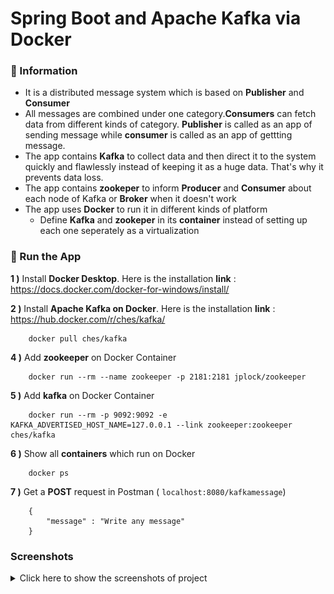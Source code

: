 # Spring Boot and Apache Kafka via Docker

### 📖 Information

<ul style="list-style-type:disc">
  <li>It is a distributed message system which is based on <b>Publisher</b> and <b>Consumer</b></li>
  <li>All messages are combined under one category.<b>Consumers</b> can fetch data from different kinds of category. <b>Publisher</b> is called as an app of sending message while <b>consumer</b> is called as an app of gettting message.</li>
  <li>The app contains <b>Kafka</b> to collect data and then direct it to the system quickly and flawlessly instead of keeping it as a huge data. That's why it prevents data loss.</li>
  <li>The app contains <b>zookeper</b> to inform <b>Producer</b> and <b>Consumer</b> about each node of Kafka or <b>Broker</b> when it doesn't work</li>
  <li>The app uses <b>Docker</b> to run it in different kinds of platform
      <ul>
        <li>Define <b>Kafka</b> and <b>zookeper</b> in its <b>container</b> instead of setting up each one seperately as a virtualization </li>
      </ul>
  </li>
</ul>

### 🔨 Run the App

<b>1 )</b> Install <b>Docker Desktop</b>. Here is the installation <b>link</b> : https://docs.docker.com/docker-for-windows/install/

<b>2 )</b> Install <b>Apache Kafka on Docker</b>. Here is the installation <b>link</b> : https://hub.docker.com/r/ches/kafka/
```
    docker pull ches/kafka
```

<b>4 )</b> Add <b>zookeeper</b> on Docker Container
```
    docker run --rm --name zookeeper -p 2181:2181 jplock/zookeeper 
```
<b>5 )</b> Add <b>kafka</b> on Docker Container
```
    docker run --rm -p 9092:9092 -e KAFKA_ADVERTISED_HOST_NAME=127.0.0.1 --link zookeeper:zookeeper ches/kafka
```
<b>6 )</b> Show all <b>containers</b> which run on Docker
```
    docker ps 
```

<b>7 )</b> Get a <b>POST</b> request in Postman ( ```localhost:8080/kafkamessage```)
```
    {
        "message" : "Write any message"
    }
```

### Screenshots

<details>
<summary>Click here to show the screenshots of project</summary>
    <p> Figure 1 </p>
    <img src ="docker_images\0.PNG">
    <p> Figure 2 </p>
    <img src ="docker_images\1.PNG">
    <p> Figure 3 </p>
    <img src ="docker_images\2.PNG">
    <p> Figure 4 </p>
    <img src ="docker_images\3.PNG">
    <p> Figure 5 </p>
    <img src ="docker_images\4.PNG">
    <p> Figure 6 </p>
    <img src ="docker_images\5.PNG">
    <p> Figure 7 </p>
    <img src ="docker_images\6.PNG">
    <p> Figure 8 </p>
    <img src ="docker_images\7.PNG">
    <p> Figure 9 </p>
    <img src ="docker_images\8.PNG">
    <p> Figure 10 </p>
    <img src ="docker_images\9.PNG">
</details>